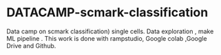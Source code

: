 # DATACAMP-scmark-classification
Data camp on scmark classification) single cells. Data exploration , make ML pipeline . This work is done with rampstudio, Google colab ,Google Drive and Github.
